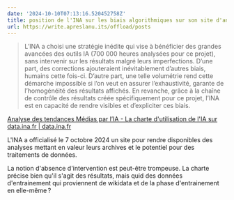 ```yaml
---
date: '2024-10-10T07:13:16.520452758Z'
title: position de l'INA sur les biais algorithmiques sur son site d'analyse
url: https://write.apreslanu.its/offload/posts
---
```


> L’INA a choisi une stratégie inédite qui vise à bénéficier des grandes avancées des outils IA (700 000 heures analysées pour ce projet), sans intervenir sur les résultats malgré leurs imperfections. D’une part, des corrections ajouteraient inévitablement d’autres biais, humains cette fois-ci. D’autre part, une telle volumétrie rend cette démarche impossible si l’on veut en assurer l’exhaustivité, garante de l’homogénéité des résultats affichés. En revanche, grâce à la chaîne de contrôle des résultats créée spécifiquement pour ce projet, l’INA est en capacité de rendre visibles et d’expliciter ces biais.

[Analyse des tendances Médias par l’IA - La charte d'utilisation de l'IA sur data.ina.fr | data.ina.fr](https://data.ina.fr/charte-utilisation-ia-data-ina-fr)

L'INA a officialisé le 7 octobre 2024 un site pour rendre disponibles des analyses mettant en valeur leurs archives et le potentiel pour des traitements de données.

La notion d'absence d'intervention est peut-être trompeuse. La charte précise bien qu'il s'agit des résultats, mais quid des données d'entrainement qui proviennent de wikidata et de la phase d'entrainement en elle-même ?